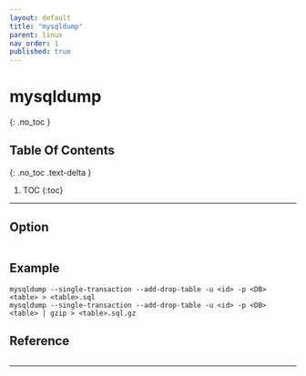 ```yaml
---
layout: default
title: "mysqldump"
parent: linux
nav_order: 1
published: true
---
```

# mysqldump
{: .no_toc  }

## Table Of Contents
{: .no_toc .text-delta }

1. TOC
{:toc}

---
## Option

```

```

## Example
```
mysqldump --single-transaction --add-drop-table -u <id> -p <DB> <table> > <table>.sql
mysqldump --single-transaction --add-drop-table -u <id> -p <DB> <table> | gzip > <table>.sql.gz
```
## Reference
```
```
---